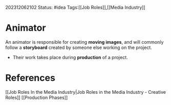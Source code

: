 202312062102
Status: #idea
Tags:[[Job Roles]],[[Media Industry]]

# Animator

An animator is responsible for creating **moving images**, and will commonly follow a **storyboard** created by someone else working on the project. 

- Their work takes place during **production** of a project.

# **References**

[[Job Roles In the Media Industry|Job Roles in the Media Industry - Creative Roles]]
[[Production Phases]]
